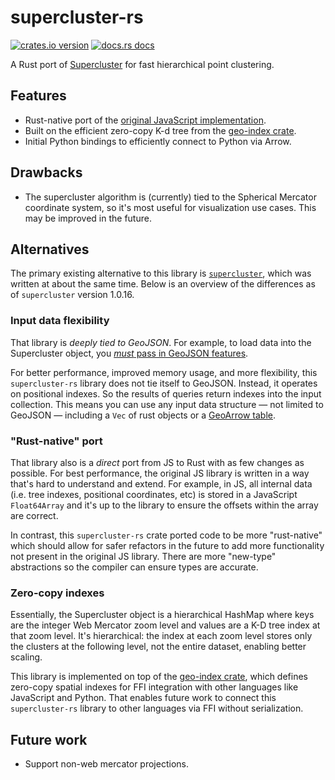 # supercluster-rs

[![crates.io version](https://img.shields.io/crates/v/supercluster-rs.svg)](https://crates.io/crates/supercluster-rs)
[![docs.rs docs](https://docs.rs/supercluster-rs/badge.svg)](https://docs.rs/supercluster-rs)

A Rust port of [Supercluster](https://github.com/mapbox/supercluster) for fast hierarchical point clustering.

## Features

- Rust-native port of the [original JavaScript implementation](https://github.com/mapbox/supercluster).
- Built on the efficient zero-copy K-d tree from the [geo-index crate](https://github.com/kylebarron/geo-index).
- Initial Python bindings to efficiently connect to Python via Arrow.

## Drawbacks

- The supercluster algorithm is (currently) tied to the Spherical Mercator coordinate system, so it's most useful for visualization use cases. This may be improved in the future.

## Alternatives

The primary existing alternative to this library is [`supercluster`](https://github.com/chargetrip/supercluster-rust), which was written at about the same time. Below is an overview of the differences as of `supercluster` version 1.0.16.

### Input data flexibility

That library is _deeply tied to GeoJSON_. For example, to load data into the Supercluster object, you [_must_ pass in GeoJSON features](https://docs.rs/supercluster/latest/supercluster/struct.Supercluster.html#method.load).

For better performance, improved memory usage, and more flexibility, this `supercluster-rs` library does not tie itself to GeoJSON. Instead, it operates on positional indexes. So the results of queries return indexes into the input collection. This means you can use any input data structure — not limited to GeoJSON — including a `Vec` of rust objects or a [GeoArrow table](https://github.com/geoarrow/geoarrow-rs).

### "Rust-native" port

That library also is a _direct_ port from JS to Rust with as few changes as possible. For best performance, the original JS library is written in a way that's hard to understand and extend. For example, in JS, all internal data (i.e. tree indexes, positional coordinates, etc) is stored in a JavaScript `Float64Array` and it's up to the library to ensure the offsets within the array are correct.

In contrast, this `supercluster-rs` crate ported code to be more "rust-native" which should allow for safer refactors in the future to add more functionality not present in the original JS library. There are more "new-type" abstractions so the compiler can ensure types are accurate.

### Zero-copy indexes

Essentially, the Supercluster object is a hierarchical HashMap where keys are the integer Web Mercator zoom level and values are a K-D tree index at that zoom level. It's hierarchical: the index at each zoom level stores only the clusters at the following level, not the entire dataset, enabling better scaling.

This library is implemented on top of the [geo-index crate](https://github.com/kylebarron/geo-index), which defines zero-copy spatial indexes for FFI integration with other languages like JavaScript and Python. That enables future work to connect this `supercluster-rs` library to other languages via FFI without serialization.

## Future work

- Support non-web mercator projections.
